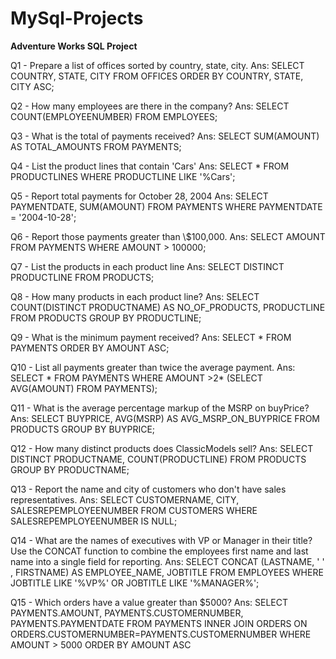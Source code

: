 # MySql-Projects
**Adventure Works SQL Project**

Q1 - Prepare a list of offices sorted by country, state, city. 
Ans: SELECT COUNTRY, STATE, CITY FROM OFFICES ORDER BY COUNTRY, STATE, CITY ASC;

Q2 - How many employees are there in the company? 
Ans: SELECT COUNT(EMPLOYEENUMBER) FROM EMPLOYEES;

Q3 - What is the total of payments received? 
Ans: SELECT SUM(AMOUNT) AS TOTAL_AMOUNTS FROM PAYMENTS;

Q4 - List the product lines that contain 'Cars' 
Ans: SELECT * FROM PRODUCTLINES WHERE PRODUCTLINE LIKE '%Cars';

Q5 - Report total payments for October 28, 2004 
Ans: SELECT PAYMENTDATE, SUM(AMOUNT) FROM PAYMENTS WHERE PAYMENTDATE = '2004-10-28';

Q6 - Report those payments greater than \\$100,000. 
Ans: SELECT AMOUNT FROM PAYMENTS WHERE AMOUNT > 100000;

Q7 - List the products in each product line 
Ans: SELECT DISTINCT PRODUCTLINE FROM PRODUCTS;

Q8 - How many products in each product line?
Ans: SELECT COUNT(DISTINCT PRODUCTNAME) AS NO_OF_PRODUCTS, PRODUCTLINE FROM PRODUCTS GROUP BY PRODUCTLINE;

Q9 - What is the minimum payment received? 
Ans: SELECT * FROM PAYMENTS ORDER BY AMOUNT ASC;

Q10 - List all payments greater than twice the average payment. 
Ans: SELECT * FROM PAYMENTS WHERE AMOUNT >2* (SELECT AVG(AMOUNT) FROM PAYMENTS);

Q11 - What is the average percentage markup of the MSRP on buyPrice? 
Ans: SELECT BUYPRICE, AVG(MSRP) AS AVG_MSRP_ON_BUYPRICE FROM PRODUCTS GROUP BY BUYPRICE;

Q12 - How many distinct products does ClassicModels sell? 
Ans: SELECT DISTINCT PRODUCTNAME, COUNT(PRODUCTLINE) FROM PRODUCTS GROUP BY PRODUCTNAME;

Q13 - Report the name and city of customers who don't have sales representatives. 
Ans: SELECT CUSTOMERNAME, CITY, SALESREPEMPLOYEENUMBER FROM CUSTOMERS WHERE SALESREPEMPLOYEENUMBER IS NULL;

Q14 - What are the names of executives with VP or Manager in their title? Use the CONCAT function to combine the employees first name and last name into a single field for reporting. 
Ans: SELECT CONCAT (LASTNAME, ' ' , FIRSTNAME) AS EMPLOYEE_NAME, JOBTITLE FROM EMPLOYEES WHERE JOBTITLE LIKE '%VP%' OR JOBTITLE LIKE '%MANAGER%';

Q15 - Which orders have a value greater than $5000?
Ans: SELECT PAYMENTS.AMOUNT, PAYMENTS.CUSTOMERNUMBER, PAYMENTS.PAYMENTDATE FROM PAYMENTS INNER JOIN ORDERS ON ORDERS.CUSTOMERNUMBER=PAYMENTS.CUSTOMERNUMBER WHERE AMOUNT > 5000 ORDER BY AMOUNT ASC
